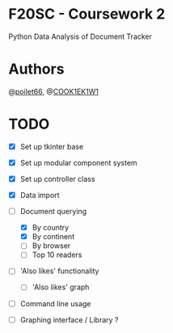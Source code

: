 # F20SC - Coursework 2

Python Data Analysis of Document Tracker

# Authors

@[poilet66](https://github.com/poilet66), @[COOK1EK1W1](https://github.com/COOK1EK1W1)

# TODO

- [x] Set up tkinter  base
- [x] Set up modular component system
- [x] Set up controller class
- [x] Data import
- [ ] Document querying
  - [x] By country
  - [x] By continent
  - [ ] By browser
  - [ ] Top 10 readers
- [ ] 'Also likes' functionality
  - [ ] 'Also likes' graph
- [ ] Command line usage
- [ ] Graphing interface / Library ?

